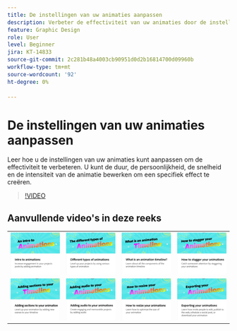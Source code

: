 ```yaml
---
title: De instellingen van uw animaties aanpassen
description: Verbeter de effectiviteit van uw animaties door de instellingen aan te passen
feature: Graphic Design
role: User
level: Beginner
jira: KT-14833
source-git-commit: 2c281b48a4003cb90951d0d2b16814700d09960b
workflow-type: tm+mt
source-wordcount: '92'
ht-degree: 0%

---
```


# De instellingen van uw animaties aanpassen

Leer hoe u de instellingen van uw animaties kunt aanpassen om de effectiviteit te verbeteren. U kunt de duur, de persoonlijkheid, de snelheid en de intensiteit van de animatie bewerken om een specifiek effect te creëren.

>[!VIDEO](https://video.tv.adobe.com/v/3426977?quality=12&learn=on&hidetitle=true)

## Aanvullende video&#39;s in deze reeks

<table style="table-layout:fixed">
<tr>
   <td>
         <a href="intro-animation.md">
            <img alt="Introductie tot animaties" src="assets/intro-animations.png" />
         </a>
   </td>
   <td>
         <a href="different-types-animation.md">
            <img alt="Verschillende typen animaties" src="assets/different-animations.png" />
         </a>
   </td>
   <td>
         <a href="animation-timeline.md">
            <img alt="Wat is de animatietijdlijn?" src="assets/what-is-animation-timeline.png" />
         </a>
   </td>
   <td>
         <a href="stagger-animations.md">
            <img alt="Animaties stagneren" src="assets/stagger-animations.png" />
         </a>
   </td>
</tr>
<tr>
   <td>
         <a href="add-sections-animation.md">
            <img alt="Secties toevoegen aan uw animatie" src="assets/add-sections.png" />
         </a>
   </td>
   <td>
         <a href="audio-animation.md">
            <img alt="Audio toevoegen aan uw animaties" src="assets/add-audio.png" />
         </a>
   </td>
   <td>
         <a href="resize-animations.md">
            <img alt="De grootte van uw animaties aanpassen" src="assets/resize-animations.png" />
         </a>
   </td>
   <td>
         <a href="export-animations.md">
            <img alt="Uw animaties exporteren" src="assets/exporting-animations.png" />
         </a>
   </td>
</tr>
</table>

